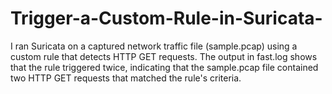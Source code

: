 # Trigger-a-Custom-Rule-in-Suricata-
I ran Suricata on a captured network traffic file (sample.pcap) using a custom rule that detects HTTP GET requests. The output in fast.log shows that the rule triggered twice, indicating that the sample.pcap file contained two HTTP GET requests that matched the rule's criteria.
